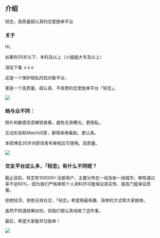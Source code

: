 ## 介绍

轻恋，高质量超认真的恋爱脱单平台

### 关于

Hi，

如果你35岁以下、本科及以上（小姐姐大专及以上）

请往下看 ↓↓↓

这是一个保护隐私的找对象平台，

更是一个高质量、超认真、不收费的恋爱脱单平台「轻恋」。

![](https://img1.doubanio.com/view/group_topic/l/public/p361697697.webp)


### 她与众不同：


照片和敏感信息解锁查看，避免无效曝光。更隐私。

互动实验和Match问答，聊得来再看脸。更认真。

本硕博及35岁内职场青年审核后可使用。高质量。

![](https://img3.doubanio.com/view/group_topic/l/public/p361189861.webp)


### 交友平台这么多，「轻恋」有什么不同呢？

截止目前，轻恋有100000+注册用户，主要分布在一线及新一线城市，审核通过率不足60%，因为我们严格审核个人资料尽可能保证真实性，提高门槛保证质量。

拒绝轻浮，拒绝无效社交，「轻恋」希望用最有趣、简单的方式帮大家脱单。

虽然不知道结果如何，但我们很认真地做了这件事。

最后，希望大家能早日脱单！

![](https://img1.doubanio.com/view/group_topic/l/public/p361189867.webp)
